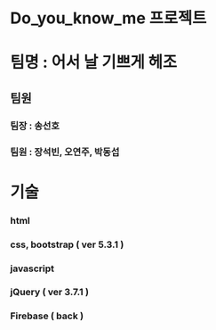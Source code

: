 # Do_you_know_me 프로젝트

# 팀명 : 어서 날 기쁘게 헤조

## 팀원

### 팀장 : 송선호
### 팀원 : 장석빈, 오연주, 박동섭

# 기술
### html
### css, bootstrap ( ver 5.3.1 )
### javascript
### jQuery ( ver 3.7.1 )
### Firebase ( back )

